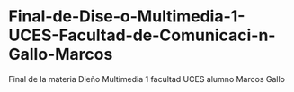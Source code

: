 # Final-de-Dise-o-Multimedia-1-UCES-Facultad-de-Comunicaci-n-Gallo-Marcos
Final de la materia Dieño Multimedia 1 facultad UCES alumno Marcos Gallo
